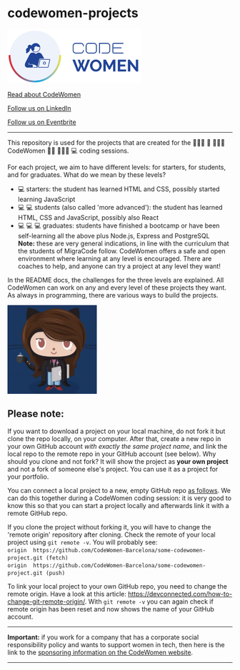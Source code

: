 # codewomen-projects



<img src="/CW-horizontal-light.png" width="300"  />
<br>


[Read about CodeWomen](https://codewomen-barcelona.notion.site/CodeWomen-e233c21e203d41fab28acb1db8b00274)  

[Follow us on LinkedIn](https://es.linkedin.com/showcase/migracode-codewomen)  

[Follow us on Eventbrite](https://www.eventbrite.es/o/codewomen-52362448213)

---


This repository is used for the projects that are created for the 👩🏿‍💻  :muscle: 👩🏼‍💻 CodeWomen 🧕🏽 👩🏾‍💻 :computer: coding sessions.

For each project, we aim to have different levels: for starters, for students, and for graduates. What do we mean by these levels?
* 💻 starters: the student has learned HTML and CSS, possibly started learning JavaScript
* 💻 💻 students (also called 'more advanced'): the student has learned HTML, CSS and JavaScript, possibly also React
* 💻 💻 💻 graduates: students have finished a bootcamp or have been self-learning all the above plus Node.js, Express and PostgreSQL  
**Note:** these are very general indications, in line with the curriculum that the students of MigraCode follow. CodeWomen offers a safe and open environment where learning at any level is encouraged. There are coaches to help, and anyone can try a project at any level they want!

In the README docs, the challenges for the three levels are explained. All CodeWomen can work on any and every level of these projects they want. As always in programming, there are various ways to build the projects. 

<img src="/octocat.png" width="200"  /> 

## Please note:
If you want to download a project on your local machine, do not fork it but clone the repo locally, on your computer. After that, create a new repo in your own GitHub account *with exactly the same project name*, and link the local repo to the remote repo in your GitHub account (see below). Why should you clone and not fork? It will show the project as **your own project** and not a fork of someone else's project. You can use it as a project for your portfolio.

You can connect a local project to a new, empty GitHub repo [as follows](https://docs.github.com/en/github/importing-your-projects-to-github/adding-an-existing-project-to-github-using-the-command-line). We can do this together during a CodeWomen coding session: it is very good to know this so that you can start a project locally and afterwards link it with a remote GitHub repo.

If you clone the project without forking it, you will have to change the 'remote origin' repository after cloning. Check the remote of your local project using `git remote -v`. You will probably see:  
`origin  https://github.com/CodeWomen-Barcelona/some-codewomen-project.git (fetch)`  
`origin  https://github.com/CodeWomen-Barcelona/some-codewomen-project.git (push)`

To link your local project to your own GitHub repo, you need to change the remote origin. Have a look at this article: https://devconnected.com/how-to-change-git-remote-origin/. With `git remote -v` you can again check if remote origin has been reset and now shows the name of your GitHub account.

--- 

**Important:** if you work for a company that has a corporate social responsibility policy and wants to support women in tech, then here is the link to the [sponsoring information on the CodeWomen website](https://codewomen-barcelona.notion.site/Sponsoring-funding-001b8b368b5a411fb1065e309584b283).

---
